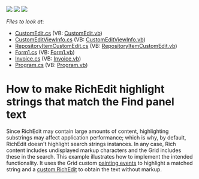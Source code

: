 <!-- default badges list -->
![](https://img.shields.io/endpoint?url=https://codecentral.devexpress.com/api/v1/VersionRange/128630309/21.2.12%2B)
[![](https://img.shields.io/badge/Open_in_DevExpress_Support_Center-FF7200?style=flat-square&logo=DevExpress&logoColor=white)](https://supportcenter.devexpress.com/ticket/details/E4422)
[![](https://img.shields.io/badge/📖_How_to_use_DevExpress_Examples-e9f6fc?style=flat-square)](https://docs.devexpress.com/GeneralInformation/403183)
<!-- default badges end -->
<!-- default file list -->
*Files to look at*:

* [CustomEdit.cs](./CS/E4422/CustomRichEdit/CustomEdit.cs) (VB: [CustomEdit.vb](./VB/E4422/CustomRichEdit/CustomEdit.vb))
* [CustomEditViewInfo.cs](./CS/E4422/CustomRichEdit/CustomEditViewInfo.cs) (VB: [CustomEditViewInfo.vb](./VB/E4422/CustomRichEdit/CustomEditViewInfo.vb))
* [RepositoryItemCustomEdit.cs](./CS/E4422/CustomRichEdit/RepositoryItemCustomEdit.cs) (VB: [RepositoryItemCustomEdit.vb](./VB/E4422/CustomRichEdit/RepositoryItemCustomEdit.vb))
* [Form1.cs](./CS/E4422/Form1.cs) (VB: [Form1.vb](./VB/E4422/Form1.vb))
* [Invoice.cs](./CS/E4422/Invoice.cs) (VB: [Invoice.vb](./VB/E4422/Invoice.vb))
* [Program.cs](./CS/E4422/Program.cs) (VB: [Program.vb](./VB/E4422/Program.vb))
<!-- default file list end -->
# How to make RichEdit highlight strings that match the Find panel text


<p>Since RichEdit may contain large amounts of content, highlighting substrings may affect application performance; which is why, by default, RichEdit doesn't highlight search strings instances. In any case, Rich content includes undisplayed markup characters and the Grid includes these in the search. This example illustrates how to implement the intended functionality. It uses the Grid custom <a href="http://documentation.devexpress.com/#WindowsForms/DevExpressXtraGridViewsGridGridView_CustomDrawCelltopic"><u>painting events</u></a> to highlight a matched string and a <a href="http://documentation.devexpress.com/#WindowsForms/CustomDocument4716"><u>custom RichEdit</u></a> to obtain the text without markup.</p>

<br/>



